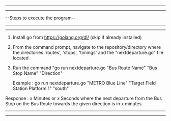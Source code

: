 
___________________________________________________________________________________________________________________
-------------------------------------------------------------------------------------------------------------------
--Steps to execute the program-- 
___________________________________________________________________________________________________________________
-------------------------------------------------------------------------------------------------------------------

1. Install go from https://golang.org/dl/ (skip if already installed)


2. From the command prompt, navigate to the repository/directory where the directories 'routes', 'stops', 'timings' and the "nextdeparture.go" file located


3. Run the command "go run nextdeparture.go "Bus Route Name" "Bus Stop Name" "Direction"

   Example : go run nextdeparture.go "METRO Blue Line" "Target Field Station Platform 1" "south"

Response : x Minutes or x Seconds
where the next departure from the Bus Stop on the Bus Route towards the given direction is in x minutes.
 
__________________________________________________________________________________________________________________
------------------------------------------------------------------------------------------------------------------
